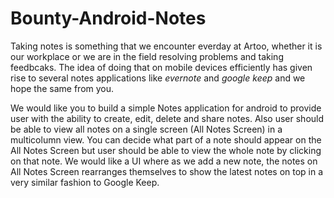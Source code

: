 Bounty-Android-Notes
====================

Taking notes is something that we encounter everday at Artoo, whether it is our workplace or we are in the field resolving problems and taking feedbcaks. The idea of doing that on mobile devices efficiently has given rise to several notes applications like _evernote_ and _google keep_ and we hope the same from you.

We would like you to build a simple Notes application for android to provide user with the ability to create, edit, delete and share notes. Also user should be able to view all notes on a single screen (All Notes Screen) in a multicolumn view. You can decide what part of a note should appear on the All Notes Screen but user should be able to view the whole note by clicking on that note. We would like a UI where as we add a new note, the notes on All Notes Screen rearranges themselves to show the latest notes on top in a very similar fashion to Google Keep.
